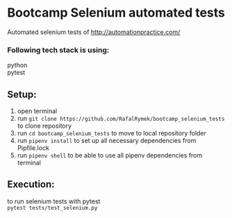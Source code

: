 # Bootcamp Selenium automated tests

Automated selenium tests of http://automationpractice.com/

### Following tech stack is using:

python  
pytest

## Setup:  
1. open terminal
2. run `git clone https://github.com/RafalRymek/bootcamp_selenium_tests` to clone repository 
3. run `cd bootcamp_selenium_tests` to move to local repository folder
4. run `pipenv install` to set up all necessary dependencies from Pipfile.lock
5. run `pipenv shell` to be able to use all pipenv dependencies from terminal

## Execution:

to run selenium tests with pytest  
`pytest tests/test_selenium.py`
